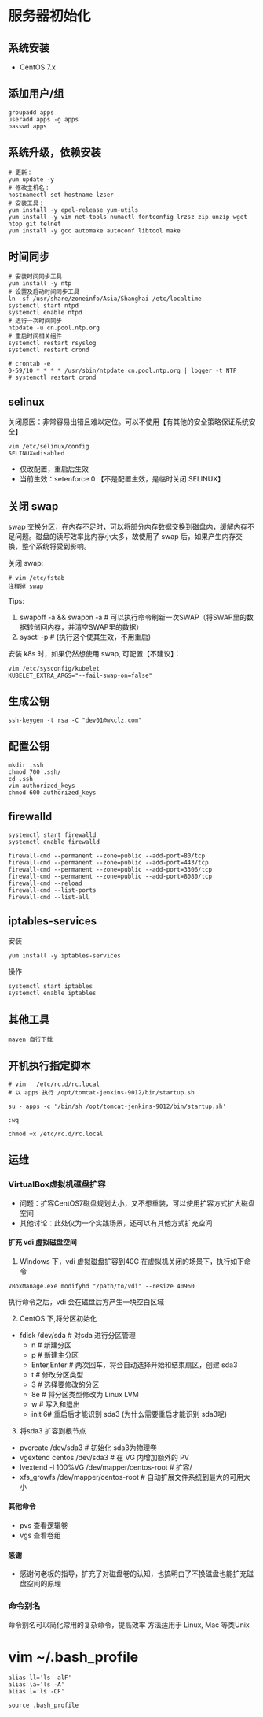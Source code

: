 # 服务器初始化

## 系统安装
- CentOS 7.x

## 添加用户/组
```shell scrip
groupadd apps
useradd apps -g apps
passwd apps
```


## 系统升级，依赖安装
```shell scrip
# 更新：
yum update -y
# 修改主机名：
hostnamectl set-hostname lzser
# 安装工具： 
yum install -y epel-release yum-utils
yum install -y vim net-tools numactl fontconfig lrzsz zip unzip wget htop git telnet
yum install -y gcc automake autoconf libtool make
```

## 时间同步
```shell
# 安装时间同步工具
yum install -y ntp
# 设置及启动时间同步工具
ln -sf /usr/share/zoneinfo/Asia/Shanghai /etc/localtime
systemctl start ntpd
systemctl enable ntpd
# 进行一次时间同步
ntpdate -u cn.pool.ntp.org
# 重启时间相关组件
systemctl restart rsyslog
systemctl restart crond
```

```shell
# crontab -e
0-59/10 * * * * /usr/sbin/ntpdate cn.pool.ntp.org | logger -t NTP
# systemctl restart crond
```

## selinux
关闭原因：非常容易出错且难以定位。可以不使用【有其他的安全策略保证系统安全】
```shell script
vim /etc/selinux/config
SELINUX=disabled
```
- 仅改配置，重启后生效
- 当前生效：setenforce 0 【不是配置生效，是临时关闭 SELINUX】



## 关闭 swap
swap 交换分区，在内存不足时，可以将部分内存数据交换到磁盘内，缓解内存不足问题。磁盘的读写效率比内存小太多，故使用了 swap 后，如果产生内存交换，整个系统将受到影响。

关闭 swap:
```shell
# vim /etc/fstab
注释掉 swap
```

Tips:
1. swapoff -a && swapon -a  # 可以执行命令刷新一次SWAP（将SWAP里的数据转储回内存，并清空SWAP里的数据）
2. sysctl -p  #  (执行这个使其生效，不用重启)

安装 k8s 时，如果仍然想使用 swap, 可配置【不建议】：
```shell
vim /etc/sysconfig/kubelet
KUBELET_EXTRA_ARGS="--fail-swap-on=false"
```



## 生成公钥
```shell script
ssh-keygen -t rsa -C "dev01@wkclz.com"
```

## 配置公钥
```shell script
mkdir .ssh
chmod 700 .ssh/
cd .ssh
vim authorized_keys
chmod 600 authorized_keys
```

## firewalld
```shell script
systemctl start firewalld
systemctl enable firewalld

firewall-cmd --permanent --zone=public --add-port=80/tcp
firewall-cmd --permanent --zone=public --add-port=443/tcp
firewall-cmd --permanent --zone=public --add-port=3306/tcp
firewall-cmd --permanent --zone=public --add-port=8080/tcp
firewall-cmd --reload
firewall-cmd --list-ports
firewall-cmd --list-all
```

## iptables-services
安装
```shell
yum install -y iptables-services
```
操作
```shell
systemctl start iptables
systemctl enable iptables
```



## 其他工具
```shell script
maven 自行下载
```


## 开机执行指定脚本
```shell script
# vim   /etc/rc.d/rc.local 
# 以 apps 执行 /opt/tomcat-jenkins-9012/bin/startup.sh

su - apps -c '/bin/sh /opt/tomcat-jenkins-9012/bin/startup.sh'

:wq

chmod +x /etc/rc.d/rc.local
```


## 运维

### VirtualBox虚拟机磁盘扩容
- 问题：扩容CentOS7磁盘规划太小，又不想重装，可以使用扩容方式扩大磁盘空间
- 其他讨论：此处仅为一个实践场景，还可以有其他方式扩充空间

#### 扩充 vdi 虚拟磁盘空间
1. Windows 下，vdi 虚拟磁盘扩容到40G
在虚拟机关闭的场景下，执行如下命令
```shell
VBoxManage.exe modifyhd "/path/to/vdi" --resize 40960
```
执行命令之后，vdi 会在磁盘后方产生一块空白区域

2. CentOS 下,将分区初始化
- fdisk /dev/sda # 对sda 进行分区管理
  - n # 新建分区
  - p # 新建主分区
  - Enter,Enter #  两次回车，将会自动选择开始和结束扇区，创建 sda3
  - t # 修改分区类型
  - 3 # 选择要修改的分区
  - 8e # 将分区类型修改为 Linux LVM
  - w # 写入和退出
  - init 6#  重启后才能识别  sda3 (为什么需要重启才能识别 sda3呢)

3. 将sda3 扩容到根节点
  - pvcreate /dev/sda3 #  初始化 sda3为物理卷
  - vgextend centos /dev/sda3 # 在 VG 内增加额外的 PV
  - lvextend -l 100%VG /dev/mapper/centos-root # 扩容/
  - xfs_growfs /dev/mapper/centos-root # 自动扩展文件系统到最大的可用大小

#### 其他命令
- pvs 查看逻辑卷
- vgs 查看卷组

#### 感谢
- 感谢何老板的指导，扩充了对磁盘卷的认知，也搞明白了不换磁盘也能扩充磁盘空间的原理


### 命令别名
命令别名可以简化常用的复杂命令，提高效率
方法适用于 Linux, Mac 等类Unix
# vim ~/.bash_profile
```shell
alias ll='ls -alF'
alias la='ls -A' 
alias l='ls -CF' 
```
```shell
source .bash_profile
```
